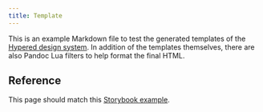 ```yaml
---
title: Template
---
```


This is an example Markdown file to test the generated templates of the
[Hypered design system](https://github.com/hypered/design-system). In addition
of the templates themselves, there are also Pandoc Lua filters to help format
the final HTML.


## Reference

This page should match this [Storybook
example](../storybook/iframe.html?id=layouts--blog-post).
